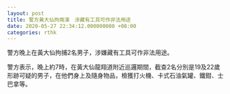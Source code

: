 ```yaml
---
layout: post
title: 警方黃大仙拘兩漢　涉藏有工具可作非法用途
date: 2020-05-27 22:34:12.000000000 +08:00
categories: rthk
---
```


警方晚上在黃大仙拘捕2名男子，涉嫌藏有工具可作非法用途。

警方表示，晚上約7時，在黃大仙龍翔道附近巡邏期間，截查2名分別是19及22歲形跡可疑的男子，在他們身上及隨身物品，檢獲打火機、卡式石油氣罐、鐵鉗、士巴拿等。
